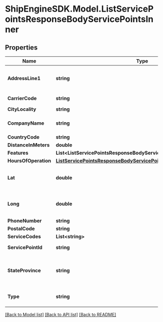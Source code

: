 # ShipEngineSDK.Model.ListServicePointsResponseBodyServicePointsInner

## Properties

Name | Type | Description | Notes
------------ | ------------- | ------------- | -------------
**AddressLine1** | **string** | The first line of the street address.  For some addresses, this may be the only line.  Other addresses may require 2 or 3 lines. | [optional] 
**CarrierCode** | **string** | A [shipping carrier](https://www.shipengine.com/docs/carriers/setup/), such as &#x60;fedex&#x60;, &#x60;dhl_express&#x60;, &#x60;stamps_com&#x60;, etc.  | [optional] 
**CityLocality** | **string** | The name of the city or locality | [optional] 
**CompanyName** | **string** | If this is a business address, then the company name should be specified here. | [optional] 
**CountryCode** | **string** | A two-letter [ISO 3166-1 country code](https://en.wikipedia.org/wiki/ISO_3166-1)  | [optional] 
**DistanceInMeters** | **double** | Distance in meters | [optional] 
**Features** | **List&lt;ListServicePointsResponseBodyServicePointsInner.FeaturesEnum&gt;** | Service features | [optional] 
**HoursOfOperation** | [**ListServicePointsResponseBodyServicePointsInnerHoursOfOperation**](ListServicePointsResponseBodyServicePointsInnerHoursOfOperation.md) |  | [optional] 
**Lat** | **double** | The latitude of the point. Represented as signed degrees. Required if long is provided. http://www.geomidpoint.com/latlon.html | [optional] 
**Long** | **double** | The longitude of the point. Represented as signed degrees. Required if lat is provided. http://www.geomidpoint.com/latlon.html | [optional] 
**PhoneNumber** | **string** | Phone number associated | [optional] 
**PostalCode** | **string** | postal code | [optional] 
**ServiceCodes** | **List&lt;string&gt;** |  | [optional] 
**ServicePointId** | **string** | A unique identifier for a carrier drop off point. | [optional] 
**StateProvince** | **string** | The state or province. For some countries (including the U.S.) only abbreviations are allowed. Other countries allow the full name or abbreviation. | [optional] 
**Type** | **string** | Service point type | [optional] [default to TypeEnum.Pudo]

[[Back to Model list]](../../README.md#documentation-for-models) [[Back to API list]](../../README.md#documentation-for-api-endpoints) [[Back to README]](../../README.md)

